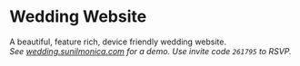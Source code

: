 # Wedding Website
A beautiful, feature rich, device friendly wedding website.  
_See [wedding.sunilmonica.com](http://wedding.sunilmonica.com/) for a demo. Use invite code `261795` to RSVP._